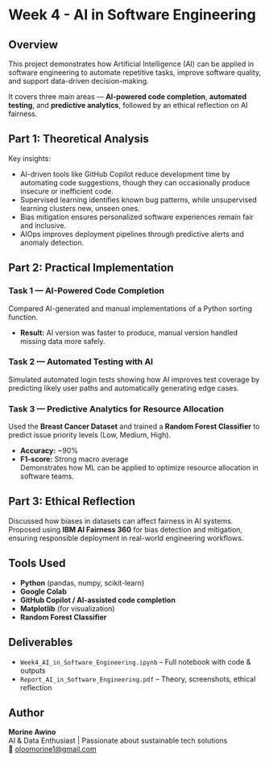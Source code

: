 # Week 4 - AI in Software Engineering

## Overview
This project demonstrates how Artificial Intelligence (AI) can be applied in software engineering to automate repetitive tasks, improve software quality, and support data-driven decision-making.  

It covers three main areas — **AI-powered code completion**, **automated testing**, and **predictive analytics**, followed by an ethical reflection on AI fairness.

## Part 1: Theoretical Analysis
Key insights:
- AI-driven tools like GitHub Copilot reduce development time by automating code suggestions, though they can occasionally produce insecure or inefficient code.
- Supervised learning identifies known bug patterns, while unsupervised learning clusters new, unseen ones.
- Bias mitigation ensures personalized software experiences remain fair and inclusive.
- AIOps improves deployment pipelines through predictive alerts and anomaly detection.

## Part 2: Practical Implementation

### Task 1 — AI-Powered Code Completion
Compared AI-generated and manual implementations of a Python sorting function.
- **Result:** AI version was faster to produce, manual version handled missing data more safely.

### Task 2 — Automated Testing with AI
Simulated automated login tests showing how AI improves test coverage by predicting likely user paths and automatically generating edge cases.

### Task 3 — Predictive Analytics for Resource Allocation
Used the **Breast Cancer Dataset** and trained a **Random Forest Classifier** to predict issue priority levels (Low, Medium, High).  
- **Accuracy:** ~90%
- **F1-score:** Strong macro average  
Demonstrates how ML can be applied to optimize resource allocation in software teams.

## Part 3: Ethical Reflection
Discussed how biases in datasets can affect fairness in AI systems.  
Proposed using **IBM AI Fairness 360** for bias detection and mitigation, ensuring responsible deployment in real-world engineering workflows.

## Tools Used
- **Python** (pandas, numpy, scikit-learn)
- **Google Colab**
- **GitHub Copilot / AI-assisted code completion**
- **Matplotlib** (for visualization)
- **Random Forest Classifier**


## Deliverables
- `Week4_AI_in_Software_Engineering.ipynb` – Full notebook with code & outputs  
- `Report_AI_in_Software_Engineering.pdf` – Theory, screenshots, ethical reflection  


## Author
**Morine Awino**  
AI & Data Enthusiast | Passionate about sustainable tech solutions  
📧 oloomorine1@gmail.com  
